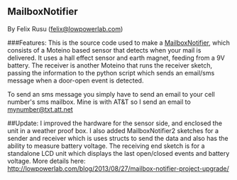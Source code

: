 MailboxNotifier
----------------
By Felix Rusu (felix@lowpowerlab.com)

###Features:
This is the source code used to make a [MailboxNotifier](http://lowpowerlab.com/?p=519), which consists of a Moteino 
based sensor that detects when your mail is delivered. It uses a hall effect sensor and earth magnet, feeding from a 9V battery.
The receiver is another Moteino that runs the receiver sketch, passing the information to the python script which sends an email/sms message when a door-open event is detected.

To send an sms message you simply have to send an email to your cell number's sms mailbox. Mine is with AT&T so I send an email to mynumber@txt.att.net

##Update:
I improved the hardware for the sensor side, and enclosed the unit in a weather proof box. I also added MailboxNotifier2 sketches for a sender and receiver which is uses structs to send the data and also has the ability to measure battery voltage. The receiving end sketch is for a standalone LCD unit which displays the last open/closed events and battery voltage. More details here:
http://lowpowerlab.com/blog/2013/08/27/mailbox-notifier-project-upgrade/
